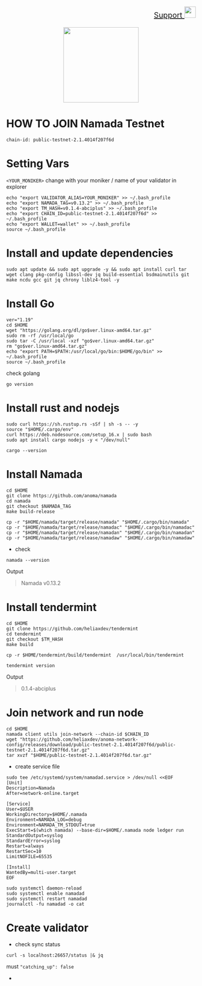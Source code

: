 <p style="font-size:20px" align="right">
<a href="https://t.me/GenzDrops" target="_blank"> Support <img src="https://user-images.githubusercontent.com/50621007/183283867-56b4d69f-bc6e-4939-b00a-72aa019d1aea.png" width="30"/></a>

<p align="center">
    <img height="200" widht="auto" src="https://user-images.githubusercontent.com/94878333/214481209-eac4a567-1ee3-4a5f-b6e6-2766e859198f.jpg">
</p>

# HOW TO JOIN Namada Testnet

`chain-id: public-testnet-2.1.4014f207f6d`

# Setting Vars 

`<YOUR_MONIKER>` change with your moniker / name of your validator in explorer

```
echo "export VALIDATOR_ALIAS=YOUR_MONIKER" >> ~/.bash_profile
echo "export NAMADA_TAG=v0.13.2" >> ~/.bash_profile
echo "export TM_HASH=v0.1.4-abciplus" >> ~/.bash_profile
echo "export CHAIN_ID=public-testnet-2.1.4014f207f6d" >> ~/.bash_profile
echo "export WALLET=wallet" >> ~/.bash_profile
source ~/.bash_profile
```

# Install and update dependencies

```
sudo apt update && sudo apt upgrade -y && sudo apt install curl tar wget clang pkg-config libssl-dev jq build-essential bsdmainutils git make ncdu gcc git jq chrony liblz4-tool -y
```

# Install Go

```
ver="1.19"
cd $HOME
wget "https://golang.org/dl/go$ver.linux-amd64.tar.gz"
sudo rm -rf /usr/local/go
sudo tar -C /usr/local -xzf "go$ver.linux-amd64.tar.gz"
rm "go$ver.linux-amd64.tar.gz"
echo "export PATH=$PATH:/usr/local/go/bin:$HOME/go/bin" >> ~/.bash_profile
source ~/.bash_profile
```

check golang

```
go version
```

# Install rust and nodejs

```
sudo curl https://sh.rustup.rs -sSf | sh -s -- -y
source "$HOME/.cargo/env"
curl https://deb.nodesource.com/setup_16.x | sudo bash
sudo apt install cargo nodejs -y < "/dev/null"
```

```
cargo --version
```

# Install Namada

```
cd $HOME 
git clone https://github.com/anoma/namada
cd namada
git checkout $NAMADA_TAG
make build-release
```

```
cp -r "$HOME/namada/target/release/namada" "$HOME/.cargo/bin/namada"
cp -r "$HOME/namada/target/release/namadac" "$HOME/.cargo/bin/namadac" 
cp -r "$HOME/namada/target/release/namadan" "$HOME/.cargo/bin/namadan"
cp -r "$HOME/namada/target/release/namadaw" "$HOME/.cargo/bin/namadaw"
```

- check 

```
namada --version
```

Output
> Namada v0.13.2

# Install tendermint

```
cd $HOME 
git clone https://github.com/heliaxdev/tendermint 
cd tendermint
git checkout $TM_HASH
make build
```

```
cp -r $HOME/tendermint/build/tendermint  /usr/local/bin/tendermint
```

```
tendermint version
```
Output
> 0.1.4-abciplus

# Join network and run node

```
cd $HOME 
namada client utils join-network --chain-id $CHAIN_ID
wget "https://github.com/heliaxdev/anoma-network-config/releases/download/public-testnet-2.1.4014f207f6d/public-testnet-2.1.4014f207f6d.tar.gz"
tar xvzf "$HOME/public-testnet-2.1.4014f207f6d.tar.gz"
```

- create service file

```
sudo tee /etc/systemd/system/namadad.service > /dev/null <<EOF
[Unit]
Description=Namada
After=network-online.target

[Service]
User=$USER
WorkingDirectory=$HOME/.namada
Environment=NAMADA_LOG=debug
Environment=NAMADA_TM_STDOUT=true
ExecStart=$(which namada) --base-dir=$HOME/.namada node ledger run 
StandardOutput=syslog
StandardError=syslog
Restart=always
RestartSec=10
LimitNOFILE=65535

[Install]
WantedBy=multi-user.target
EOF
```

```
sudo systemctl daemon-reload
sudo systemctl enable namadad
sudo systemctl restart namadad
journalctl -fu namadad -o cat
```

# Create validator

- check sync status 

```
curl -s localhost:26657/status |& jq
```

must `"catching_up": false`

- 